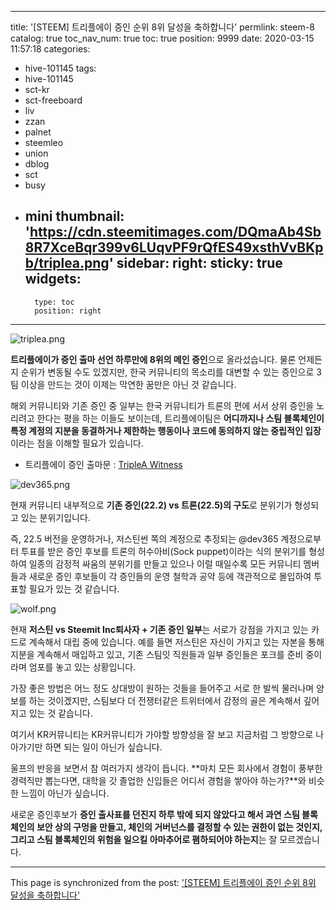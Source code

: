 
---
title: '[STEEM] 트리플에이 증인 순위 8위 달성을 축하합니다'
permlink: steem-8
catalog: true
toc_nav_num: true
toc: true
position: 9999
date: 2020-03-15 11:57:18
categories:
- hive-101145
tags:
- hive-101145
- sct-kr
- sct-freeboard
- liv
- zzan
- palnet
- steemleo
- union
- dblog
- sct
- busy
- mini
thumbnail: 'https://cdn.steemitimages.com/DQmaAb4Sb8R7XceBqr399v6LUqvPF9rQfES49xsthVvBKpb/triplea.png'
sidebar:
    right:
        sticky: true
widgets:
    -
        type: toc
        position: right
---


![triplea.png](https://cdn.steemitimages.com/DQmaAb4Sb8R7XceBqr399v6LUqvPF9rQfES49xsthVvBKpb/triplea.png)

**트리플에이가 증인 출마 선언 하루만에 8위의 메인 증인**으로 올라섰습니다. 물론 언제든지 순위가 변동될 수도 있겠지만, 한국 커뮤니티의 목소리를 대변할 수 있는 증인으로 3팀 이상을 만드는 것이 이제는 막연한 꿈만은 아닌 것 같습니다.

해외 커뮤니티와 기존 증인 중 일부는 한국 커뮤니티가 트론의 편에 서서 상위 증인을 노리려고 한다는 평을 하는 이들도 보이는데, 트리플에이팀은 **어디까지나 스팀 블록체인이 특정 계정의 지분을 동결하거나 제한하는 행동이나 코드에 동의하지 않는 중립적인 입장**이라는 점을 이해할 필요가 있습니다.

- 트리플에이 증인 출마문 : [TripleA Witness](https://steempeak.com/witness-category/@triple.aaa/triplea-witness)


![dev365.png](https://cdn.steemitimages.com/DQmYtFQcsDFCX4LFn1cGuP6jE4ZoxjhSP3Wxhox3ikgfny1/dev365.png)

현재 커뮤니티 내부적으로 **기존 증인(22.2) vs 트론(22.5)의 구도**로 분위기가 형성되고 있는 분위기입니다. 

즉, 22.5 버전을 운영하거나, 저스틴썬 쪽의 계정으로 추정되는 @dev365 계정으로부터 투표를 받은 증인 후보를 트론의 허수아비(Sock puppet)이라는 식의 분위기를 형성하여 일종의 감정적 싸움의 분위기를 만들고 있으나 이럴 때일수록 모든 커뮤니티 멤버들과 새로운 증인 후보들이 각 증인들의 운영 철학과 공약 등에 객관적으로 몰입하여 투표할 필요가 있는 것 같습니다.


![wolf.png](https://cdn.steemitimages.com/DQmYtxCXeQ9wGZ1SYrnME1EqMg71EVBVHvjrw7vugVDGyCs/wolf.png)

현재 **저스틴 vs Steemit Inc퇴사자 + 기존 증인 일부**는 서로가 강점을 가지고 있는 카드로 계속해서 대립 중에 있습니다. 예를 들면 저스틴은 자신이 가지고 있는 자본을 통해 지분을 계속해서 매입하고 있고, 기존 스팀잇 직원들과 일부 증인들은 포크를 준비 중이라며 엄포를 놓고 있는 상황입니다. 

가장 좋은 방법은 어느 정도 상대방이 원하는 것들을 들어주고 서로 한 발씩 물러나며 양보를 하는 것이겠지만, 스팀보다 더 전쟁터같은 트위터에서 감정의 골은 계속해서 깊어지고 있는 것 같습니다. 

여기서 KR커뮤니티는 KR커뮤니티가 가야할 방향성을 잘 보고 지금처럼 그 방향으로 나아가기만 하면 되는 일이 아닌가 싶습니다. 

울프의 반응을 보면서 참 여러가지 생각이 듭니다. **마치 모든 회사에서 경험이 풍부한 경력직만 뽑는다면, 대학을 갓 졸업한 신입들은 어디서 경험을 쌓아야 하는가?**와 비슷한 느낌이 아닌가 싶습니다. 

새로운 증인후보가 **증인 출사표를 던진지 하루 밖에 되지 않았다고 해서 과연 스팀 블록체인의 보안 상의 구멍을 만들고, 체인의 거버넌스를 결정할 수 있는 권한이 없는 것인지, 그리고 스팀 블록체인의 위험을 일으킬 아마추어로 폄하되어야 하는지**는 잘 모르겠습니다.

- - -

This page is synchronized from the post: ['[STEEM] 트리플에이 증인 순위 8위 달성을 축하합니다'](https://steemit.com/@donekim/steem-8)
